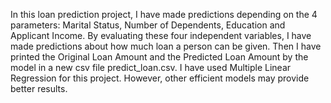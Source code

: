 
In this loan prediction project, I have made predictions depending on the 4 parameters: Marital Status, Number of Dependents, Education and Applicant Income. By evaluating these four independent variables, I have made predictions about how much loan a person can be given. Then I have printed the Original Loan Amount and the Predicted Loan Amount by the model in a new csv file predict_loan.csv. I have used Multiple Linear Regression for this project. However, other efficient models may provide better results.
